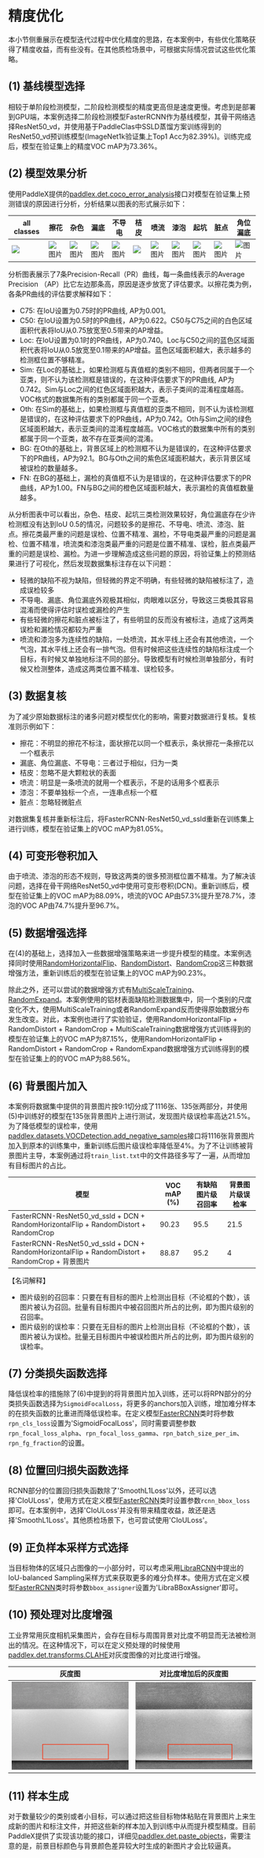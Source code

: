 # 精度优化

本小节侧重展示在模型迭代过程中优化精度的思路，在本案例中，有些优化策略获得了精度收益，而有些没有。在其他质检场景中，可根据实际情况尝试这些优化策略。

## (1) 基线模型选择

相较于单阶段检测模型，二阶段检测模型的精度更高但是速度更慢。考虑到是部署到GPU端，本案例选择二阶段检测模型FasterRCNN作为基线模型，其骨干网络选择ResNet50_vd，并使用基于PaddleClas中SSLD蒸馏方案训练得到的ResNet50_vd预训练模型(ImageNet1k验证集上Top1 Acc为82.39%)。训练完成后，模型在验证集上的精度VOC mAP为73.36%。

## (2) 模型效果分析

使用PaddleX提供的[paddlex.det.coco_error_analysis](https://paddlex.readthedocs.io/zh_CN/develop/apis/visualize.html#paddlex-det-coco-error-analysis)接口对模型在验证集上预测错误的原因进行分析，分析结果以图表的形式展示如下：

| all classes| 擦花 | 杂色 | 漏底 | 不导电 | 桔皮 | 喷流 | 漆泡 | 起坑 | 脏点 | 角位漏底 |
| -- | -- | -- | -- | -- | -- | -- | -- | -- | -- | -- |
|![](https://agroup-bos-bj.cdn.bcebos.com/bj-972007ed33acba896af4aee11cda6abd00ce9ba3)|![图片](https://agroup-bos-bj.cdn.bcebos.com/bj-91790922f4b137880a143f79134391657830c7d2)|![图片](https://agroup-bos-bj.cdn.bcebos.com/bj-46e25934ea0bdc5a7f819bac853883d19e0edc5f)| ![图片](https://agroup-bos-bj.cdn.bcebos.com/bj-236eb142601c01ea3f239c771534813ad3fae439) | ![图片](https://agroup-bos-bj.cdn.bcebos.com/bj-a8872384daca0e499fbf0f281980d4a28a89bb97) | ![](https://agroup-bos-bj.cdn.bcebos.com/bj-068e9d36fa6a172215c93bafe00c56d55fb9890d) | ![图片](https://agroup-bos-bj.cdn.bcebos.com/bj-da89bff70e7100002993b4ca7000ba6028b7abf4) | ![图片](https://agroup-bos-bj.cdn.bcebos.com/bj-f1540c077a30b012da41077941e49235e0f844ed) | ![图片](https://agroup-bos-bj.cdn.bcebos.com/bj-44fbd0c3af5c833f80e19b8fee576c1c49464385) | ![图片](https://agroup-bos-bj.cdn.bcebos.com/bj-72dce9276ee20349a09a29aa3967dd79e31b9174) | ![图片](https://agroup-bos-bj.cdn.bcebos.com/bj-c173f25931c901ade26a2ceab99d8eae5310e0ec) |

分析图表展示了7条Precision-Recall（PR）曲线，每一条曲线表示的Average Precision （AP）比它左边那条高，原因是逐步放宽了评估要求。以擦花类为例，各条PR曲线的评估要求解释如下：

* C75: 在IoU设置为0.75时的PR曲线, AP为0.001。
* C50: 在IoU设置为0.5时的PR曲线，AP为0.622。C50与C75之间的白色区域面积代表将IoU从0.75放宽至0.5带来的AP增益。
* Loc: 在IoU设置为0.1时的PR曲线，AP为0.740。Loc与C50之间的蓝色区域面积代表将IoU从0.5放宽至0.1带来的AP增益。蓝色区域面积越大，表示越多的检测框位置不够精准。
* Sim: 在Loc的基础上，如果检测框与真值框的类别不相同，但两者同属于一个亚类，则不认为该检测框是错误的，在这种评估要求下的PR曲线, AP为0.742。Sim与Loc之间的红色区域面积越大，表示子类间的混淆程度越高。VOC格式的数据集所有的类别都属于同一个亚类。
* Oth: 在Sim的基础上，如果检测框与真值框的亚类不相同，则不认为该检测框是错误的，在这种评估要求下的PR曲线，AP为0.742。Oth与Sim之间的绿色区域面积越大，表示亚类间的混淆程度越高。VOC格式的数据集中所有的类别都属于同一个亚类，故不存在亚类间的混淆。
* BG: 在Oth的基础上，背景区域上的检测框不认为是错误的，在这种评估要求下的PR曲线，AP为92.1。BG与Oth之间的紫色区域面积越大，表示背景区域被误检的数量越多。
* FN: 在BG的基础上，漏检的真值框不认为是错误的，在这种评估要求下的PR曲线，AP为1.00。FN与BG之间的橙色区域面积越大，表示漏检的真值框数量越多。

从分析图表中可以看出，杂色、桔皮、起坑三类检测效果较好，角位漏底存在少许检测框没有达到IoU 0.5的情况，问题较多的是擦花、不导电、喷流、漆泡、脏点。擦花类最严重的问题是误检、位置不精准、漏检，不导电类最严重的问题是漏检、位置不精准，喷流类和漆泡类最严重的问题是位置不精准、误检，脏点类最严重的问题是误检、漏检。为进一步理解造成这些问题的原因，将验证集上的预测结果进行了可视化，然后发现数据集标注存在以下问题：

* 轻微的缺陷不视为缺陷，但轻微的界定不明确，有些轻微的缺陷被标注了，造成误检较多
* 不导电、漏底、角位漏底外观极其相似，肉眼难以区分，导致这三类极其容易混淆而使得评估时误检或漏检的产生
* 有些轻微的擦花和脏点被标注了，有些明显的反而没有被标注，造成了这两类误检和漏检情况都较为严重
* 喷流和漆泡多为连续性的缺陷，一处喷流，其水平线上还会有其他喷流，一个气泡，其水平线上还会有一排气泡。但有时候把这些连续性的缺陷标注成一个目标，有时候又单独地标注不同的部分。导致模型有时候检测单独部分，有时候又检测整体，造成这两类位置不精准、误检较多。

## (3) 数据复核

为了减少原始数据标注的诸多问题对模型优化的影响，需要对数据进行复核。复核准则示例如下：

* 擦花：不明显的擦花不标注，面状擦花以同一个框表示，条状擦花一条擦花以一个框表示
* 漏底、角位漏底、不导电：三者过于相似，归为一类
* 桔皮：忽略不是大颗粒状的表面
* 喷流：明显是一条喷流的就用一个框表示，不是的话用多个框表示
* 漆泡：不要单独标一个点，一连串点标一个框
* 脏点：忽略轻微脏点

对数据集复核并重新标注后，将FasterRCNN-ResNet50_vd_ssld重新在训练集上进行训练，模型在验证集上的VOC mAP为81.05%。

## (4) 可变形卷积加入

由于喷流、漆泡的形态不规则，导致这两类的很多预测框位置不精准。为了解决该问题，选择在骨干网络ResNet50_vd中使用可变形卷积(DCN)。重新训练后，模型在验证集上的VOC mAP为88.09%，喷流的VOC AP由57.3%提升至78.7%，漆泡的VOC AP由74.7%提升至96.7%。

## (5) 数据增强选择

在(4)的基础上，选择加入一些数据增强策略来进一步提升模型的精度。本案例选择同时使用[RandomHorizontalFlip](https://paddlex.readthedocs.io/zh_CN/develop/apis/transforms/det_transforms.html#randomhorizontalflip)、[RandomDistort](https://paddlex.readthedocs.io/zh_CN/develop/apis/transforms/det_transforms.html#randomdistort)、[RandomCrop](https://paddlex.readthedocs.io/zh_CN/develop/apis/transforms/det_transforms.html#randomcrop)这三种数据增强方法，重新训练后的模型在验证集上的VOC mAP为90.23%。

除此之外，还可以尝试的数据增强方式有[MultiScaleTraining](https://paddlex.readthedocs.io/zh_CN/develop/apis/transforms/det_transforms.html#resizebyshort)、[RandomExpand](https://paddlex.readthedocs.io/zh_CN/develop/apis/transforms/det_transforms.html#randomexpand)。本案例使用的铝材表面缺陷检测数据集中，同一个类别的尺度变化不大，使用MultiScaleTraining或者RandomExpand反而使得原始数据分布发生改变。对此，本案例也进行了实验验证，使用RandomHorizontalFlip + RandomDistort + RandomCrop + MultiScaleTraining数据增强方式训练得到的模型在验证集上的VOC mAP为87.15%，使用RandomHorizontalFlip + RandomDistort + RandomCrop + RandomExpand数据增强方式训练得到的模型在验证集上的的VOC mAP为88.56%。

## (6) 背景图片加入

本案例将数据集中提供的背景图片按9:1切分成了1116张、135张两部分，并使用(5)中训练好的模型在135张背景图片上进行测试，发现图片级误检率高达21.5%。为了降低模型的误检率，使用[paddlex.datasets.VOCDetection.add_negative_samples](https://paddlex.readthedocs.io/zh_CN/develop/apis/datasets.html#add-negative-samples)接口将1116张背景图片加入到原本的训练集中，重新训练后图片级误检率降低至4%。为了不让训练被背景图片主导，本案例通过将`train_list.txt`中的文件路径多写了一遍，从而增加有目标图片的占比。

| 模型 | VOC mAP (%) | 有缺陷图片级召回率 | 背景图片级误检率 |
| -- | -- | -- | -- |
| FasterRCNN-ResNet50_vd_ssld + DCN + RandomHorizontalFlip + RandomDistort + RandomCrop | 90.23 | 95.5 | 21.5 |
| FasterRCNN-ResNet50_vd_ssld + DCN + RandomHorizontalFlip + RandomDistort + RandomCrop + 背景图片 | 88.87 | 95.2 | 4 |

【名词解释】

* 图片级别的召回率：只要在有目标的图片上检测出目标（不论框的个数），该图片被认为召回。批量有目标图片中被召回图片所占的比例，即为图片级别的召回率。
* 图片级别的误检率：只要在无目标的图片上检测出目标（不论框的个数），该图片被认为误检。批量无目标图片中被误检图片所占的比例，即为图片级别的误检率。

## (7) 分类损失函数选择

降低误检率的措施除了(6)中提到的将背景图片加入训练，还可以将RPN部分的分类损失函数选择为`SigmoidFocalLoss`，将更多的anchors加入训练，增加难分样本的在损失函数的比重进而降低误检率。在定义模型[FasterRCNN](https://paddlex.readthedocs.io/zh_CN/develop/apis/models/detection.html#paddlex-det-fasterrcnn)类时将参数`rpn_cls_loss`设置为'SigmoidFocalLoss'，同时需要调整参数`rpn_focal_loss_alpha`、`rpn_focal_loss_gamma`、`rpn_batch_size_per_im`、`rpn_fg_fraction`的设置。

## (8) 位置回归损失函数选择

RCNN部分的位置回归损失函数除了'SmoothL1Loss'以外，还可以选择'CIoULoss'，使用方式在定义模型[FasterRCNN](https://paddlex.readthedocs.io/zh_CN/develop/apis/models/detection.html#paddlex-det-fasterrcnn)类时设置参数`rcnn_bbox_loss`即可。在本案例中，选择'CIoULoss'并没有带来精度收益，故还是选择'SmoothL1Loss'。其他质检场景下，也可尝试使用'CIoULoss'。

## (9) 正负样本采样方式选择

当目标物体的区域只占图像的一小部分时，可以考虑采用[LibraRCNN](https://arxiv.org/abs/1904.02701)中提出的IoU-balanced Sampling采样方式来获取更多的难分负样本。使用方式在定义模型[FasterRCNN](https://paddlex.readthedocs.io/zh_CN/develop/apis/models/detection.html#paddlex-det-fasterrcnn)类时将参数`bbox_assigner`设置为'LibraBBoxAssigner'即可。

## (10) 预处理对比度增强

工业界常用灰度相机采集图片，会存在目标与周围背景对比度不明显而无法被检测出的情况。在这种情况下，可以在定义预处理的时候使用[paddlex.det.transforms.CLAHE](https://paddlex.readthedocs.io/zh_CN/develop/apis/transforms/det_transforms.html#clahe)对灰度图像的对比度进行增强。

| 灰度图 | 对比度增加后的灰度图 |
| -- | -- |
| ![](./image/before_clahe.png) | ![](./image/after_clahe.png) |

## (11) 样本生成

对于数量较少的类别或者小目标，可以通过把这些目标物体粘贴在背景图片上来生成新的图片和标注文件，并把这些新的样本加入到训练中从而提升模型精度。目前PaddleX提供了实现该功能的接口，详细见[paddlex.det.paste_objects](https://paddlex.readthedocs.io/zh_CN/develop/apis/tools.html#paddlex-det-paste-objects)，需要注意的是，前景目标颜色与背景颜色差异较大时生成的新图片才会比较逼真。
